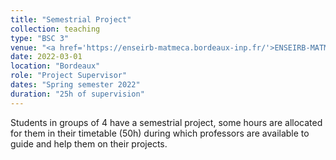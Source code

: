 ```yaml
---
title: "Semestrial Project"
collection: teaching
type: "BSC 3"
venue: "<a href='https://enseirb-matmeca.bordeaux-inp.fr/'>ENSEIRB-MATMECA</a>"
date: 2022-03-01
location: "Bordeaux"
role: "Project Supervisor"
dates: "Spring semester 2022"
duration: "25h of supervision"
---
```


Students in groups of 4 have a semestrial project, some hours are allocated for them in their timetable (50h) during which professors are available to guide and help them on their projects.
